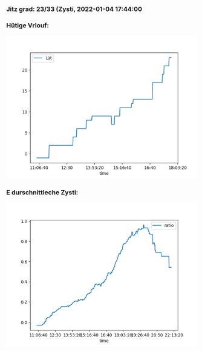 ### Jitz grad: 23/33 (Zysti, 2022-01-04 17:44:00

### Hütige Vrlouf:
![Graph](Today.png)

### E durschnittleche Zysti:
![Graph](Zysti.png)